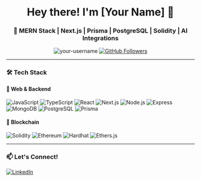 <h1 align="center">Hey there! I'm [Your Name] 👋</h1>
<h3 align="center">🚀 MERN Stack | Next.js | Prisma | PostgreSQL | Solidity | AI Integrations</h3>

<p align="center">
  <img src="https://komarev.com/ghpvc/?username=your-username&label=Profile%20Views&color=0e75b6&style=flat" alt="your-username" />
  <a href="https://github.com/your-username?tab=followers"><img src="https://img.shields.io/github/followers/your-username?label=Followers&style=social" alt="GitHub Followers" /></a>
</p>

---

### 🛠 Tech Stack
#### 🚀 Web & Backend
![JavaScript](https://img.shields.io/badge/-JavaScript-F7DF1E?style=flat-square&logo=javascript&logoColor=black)
![TypeScript](https://img.shields.io/badge/-TypeScript-007ACC?style=flat-square&logo=typescript&logoColor=white)
![React](https://img.shields.io/badge/-React-61DAFB?style=flat-square&logo=react&logoColor=black)
![Next.js](https://img.shields.io/badge/-Next.js-000000?style=flat-square&logo=nextdotjs&logoColor=white)
![Node.js](https://img.shields.io/badge/-Node.js-339933?style=flat-square&logo=node.js&logoColor=white)
![Express](https://img.shields.io/badge/-Express-000000?style=flat-square&logo=express&logoColor=white)
![MongoDB](https://img.shields.io/badge/-MongoDB-47A248?style=flat-square&logo=mongodb&logoColor=white)
![PostgreSQL](https://img.shields.io/badge/-PostgreSQL-336791?style=flat-square&logo=postgresql&logoColor=white)
![Prisma](https://img.shields.io/badge/-Prisma-2D3748?style=flat-square&logo=prisma&logoColor=white)

#### 🏦 Blockchain
![Solidity](https://img.shields.io/badge/-Solidity-363636?style=flat-square&logo=solidity&logoColor=white)
![Ethereum](https://img.shields.io/badge/-Ethereum-3C3C3D?style=flat-square&logo=ethereum&logoColor=white)
![Hardhat](https://img.shields.io/badge/-Hardhat-FEBC04?style=flat-square&logo=hardhat&logoColor=black)
![Ethers.js](https://img.shields.io/badge/-Ethers.js-663399?style=flat-square&logo=ethereum&logoColor=white)


---

### 📫 Let's Connect!
[![LinkedIn](https://img.shields.io/badge/-LinkedIn-0077B5?style=flat-square&logo=linkedin&logoColor=white)]([https://www.linkedin.com/in/your-linkedin/](https://www.linkedin.com/in/krish-s-33351420a/))
